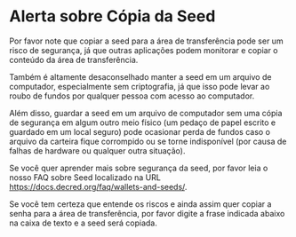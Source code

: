 # Alerta sobre Cópia da Seed

Por favor note que copiar a seed para a área de transferência pode ser um risco de segurança, já que outras aplicações podem monitorar e copiar o conteúdo da área de transferência.

Também é altamente desaconselhado manter a seed em um arquivo de computador, especialmente sem criptografia, já que isso pode levar ao roubo de fundos por qualquer pessoa com acesso ao computador.

Além disso, guardar a seed em um arquivo de computador sem uma cópia de segurança em algum outro meio físico (um pedaço de papel escrito e guardado em um local seguro) pode ocasionar perda de fundos caso o arquivo da carteira fique corrompido ou se torne indisponível (por causa de falhas de hardware ou qualquer outra situação).

Se você quer aprender mais sobre segurança da seed, por favor leia o nosso FAQ sobre Seed localizado na URL https://docs.decred.org/faq/wallets-and-seeds/.

Se você tem certeza que entende os riscos e ainda assim quer copiar a senha para a área de transferência, por favor digite a frase indicada abaixo na caixa de texto e a seed será copiada.
